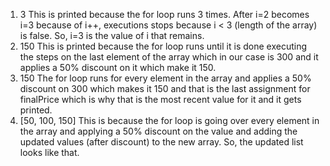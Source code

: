 1. 3
   This is printed because the for loop runs 3 times. After i=2 becomes i=3 because of i++, executions stops because i < 3 (length of the array) is false. So, i=3 is the value of i that remains.
2. 150
   This is printed because the for loop runs until it is done executing the steps on the last element of the array which in our case is 300 and it applies a 50% discount on it which make it 150.
3. 150 
The for loop runs for every element in the array and applies a 50% discount on 300 which makes it 150 and that is the last assignment for finalPrice which is why that is the most recent value for it and it gets printed.
4. [50, 100, 150]
   This is because the for loop is going over every element in the array and applying a 50% discount on the value and adding the updated values (after discount) to the new array. So, the updated list looks like that. 
